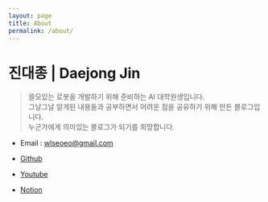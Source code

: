 ```yaml
---
layout: page
title: About
permalink: /about/
---
```

# 진대종 | Daejong Jin
> 쓸모있는 로봇을 개발하기 위해 준비하는 AI 대학원생입니다.<br>그날그날 알게된 내용들과 공부하면서 어려운 점을 공유하기 위해 만든 블로그입니다. <br>누군가에게 의미있는 블로그가 되기를 희망합니다.

* Email :  [wlseoeo@gmail.com](mailto:wlseoeo@gmail.com)

  

* <a href="https://github.com/jdj2261" target="_blank">Github</a>

  

* <a href="https://www.youtube.com/channel/UCZO5wCDe0vTI7L3jyaNfj-g" target="_blank">Youtube</a>

  

* <a href="https://elfin-brownie-b23.notion.site/0b857568839f41f38a5f4ec61b7e7188" target="_blank">Notion</a>

